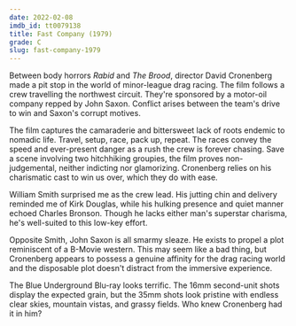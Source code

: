 ```yaml
---
date: 2022-02-08
imdb_id: tt0079138
title: Fast Company (1979)
grade: C
slug: fast-company-1979
---
```


Between body horrors <span data-imdb-id="tt0076590">_Rabid_</span> and <span data-imdb-id="tt0078908">_The Brood_</span>, director David Cronenberg made a pit stop in the world of minor-league drag racing. The film follows a crew travelling the northwest circuit. They're sponsored by a motor-oil company repped by John Saxon. Conflict arises between the team's drive to win and Saxon's corrupt motives.

<!-- end -->

The film captures the camaraderie and bittersweet lack of roots endemic to nomadic life. Travel, setup, race, pack up, repeat. The races convey the speed and ever-present danger as a rush the crew is forever chasing. Save a scene involving two hitchhiking groupies, the film proves non-judgemental, neither indicting nor glamorizing. Cronenberg relies on his charismatic cast to win us over, which they do with ease.

William Smith surprised me as the crew lead. His jutting chin and delivery reminded me of Kirk Douglas, while his hulking presence and quiet manner echoed Charles Bronson. Though he lacks either man's superstar charisma, he's well-suited to this low-key effort.

Opposite Smith, John Saxon is all smarmy sleaze. He exists to propel a plot reminiscent of a B-Movie western. This may seem like a bad thing, but Cronenberg appears to possess a genuine affinity for the drag racing world and the disposable plot doesn't distract from the immersive experience.

The Blue Underground Blu-ray looks terrific. The 16mm second-unit shots display the expected grain, but the 35mm shots look pristine with endless clear skies, mountain vistas, and grassy fields. Who knew Cronenberg had it in him?